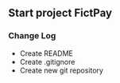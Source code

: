 ## Start project FictPay



### Change Log
- Create README
- Create .gitignore
- Create new git repository